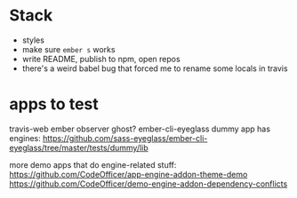 # Stack

 - styles
 - make sure `ember s` works
 - write README, publish to npm, open repos
 - there's a weird babel bug that forced me to rename some locals in travis


# apps to test

travis-web
ember observer
ghost?
ember-cli-eyeglass dummy app has engines: https://github.com/sass-eyeglass/ember-cli-eyeglass/tree/master/tests/dummy/lib

more demo apps that do engine-related stuff:
https://github.com/CodeOfficer/app-engine-addon-theme-demo
https://github.com/CodeOfficer/demo-engine-addon-dependency-conflicts

